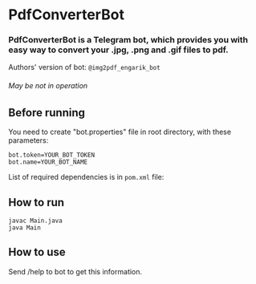 # PdfConverterBot

### PdfConverterBot is a Telegram bot, which provides you with easy way to convert your .jpg, .png and .gif files to pdf.

Authors' version of bot: `@img2pdf_engarik_bot`
###### *May be not in operation*

## Before running

You need to create "bot.properties" file in root directory, with these parameters:
```
bot.token=YOUR_BOT_TOKEN
bot.name=YOUR_BOT_NAME
```

List of required dependencies is in `pom.xml` file:

## How to run
```
javac Main.java
java Main
```

## How to use

Send /help to bot to get this information.
